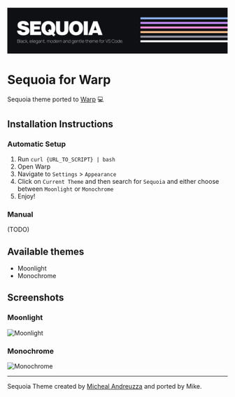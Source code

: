 ![Sequoia Theme Header](https://raw.githubusercontent.com/Sequoia-Theme/assets/main/githubHeader.png)

# Sequoia for Warp

Sequoia theme ported to [Warp](https://warp.dev) 💻

## Installation Instructions

### Automatic Setup

1. Run `curl {URL_TO_SCRIPT} | bash`
2. Open Warp
3. Navigate to `Settings` > `Appearance`
4. Click on `Current Theme` and then search for `Sequoia` and either choose between `Moonlight` or `Monochrome`
5. Enjoy!

### Manual

(TODO)

## Available themes

-   Moonlight
-   Monochrome

## Screenshots

### Moonlight

![Moonlight]()

### Monochrome

![Monochrome]()

<hr />

Sequoia Theme created by [Micheal Andreuzza](https://github.com/michael-andreuzza) and ported by Mike.
